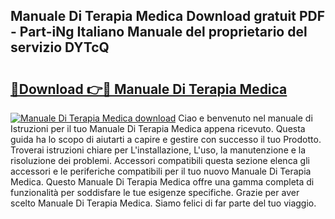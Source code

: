 ## Manuale Di Terapia Medica Download gratuit PDF - Part-iNg Italiano Manuale del proprietario del servizio DYTcQ

# <h2><a href="http://dfavcjv.blite.top/?on=Manuale+Di+Terapia+Medica">🔗Download 👉🔴 Manuale Di Terapia Medica</a></h2>

[![Manuale Di Terapia Medica download](https://i.imgur.com/lujVjoI.png)](http://dfavcjv.blite.top/?on=Manuale+Di+Terapia+Medica)
Ciao e benvenuto nel manuale di Istruzioni per il tuo Manuale Di Terapia Medica appena ricevuto. Questa guida ha lo scopo di aiutarti a capire e gestire con successo il tuo Prodotto. Troverai istruzioni chiare per L'installazione, L'uso, la manutenzione e la risoluzione dei problemi. Accessori compatibili questa sezione elenca gli accessori e le periferiche compatibili per il tuo nuovo Manuale Di Terapia Medica. Questo Manuale Di Terapia Medica offre una gamma completa di funzionalità per soddisfare le tue esigenze specifiche. Grazie per aver scelto Manuale Di Terapia Medica. Siamo felici di far parte del tuo viaggio.
